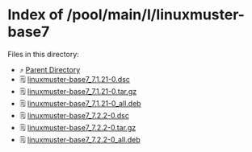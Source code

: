 
# Index of /pool/main/l/linuxmuster-base7
Files in this directory:
- ⤴ [Parent Directory](../)
- 🗒 [linuxmuster-base7_7.1.21-0.dsc](linuxmuster-base7_7.1.21-0.dsc)
- 🗒 [linuxmuster-base7_7.1.21-0.tar.gz](linuxmuster-base7_7.1.21-0.tar.gz)
- 🗒 [linuxmuster-base7_7.1.21-0_all.deb](linuxmuster-base7_7.1.21-0_all.deb)
- 🗒 [linuxmuster-base7_7.2.2-0.dsc](linuxmuster-base7_7.2.2-0.dsc)
- 🗒 [linuxmuster-base7_7.2.2-0.tar.gz](linuxmuster-base7_7.2.2-0.tar.gz)
- 🗒 [linuxmuster-base7_7.2.2-0_all.deb](linuxmuster-base7_7.2.2-0_all.deb)
